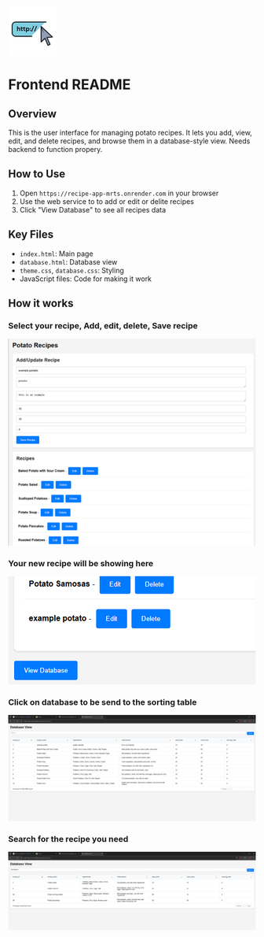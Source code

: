 ![alt text](image-4.png)
# Frontend README

## Overview

This is the user interface for managing potato recipes. It lets you add, view, edit, and delete recipes, and browse them in a database-style view. Needs backend to function propery.

## How to Use

1.  Open `https://recipe-app-mrts.onrender.com` in your browser
2.  Use the web service to to add or edit or delite recipes
3.  Click "View Database" to see all recipes data

## Key Files

* `index.html`: Main page
* `database.html`: Database view
* `theme.css`, `database.css`: Styling
* JavaScript files: Code for making it work

## How it works

### Select your recipe, Add, edit, delete, Save recipe

![alt text](<Screenshot 2025-03-17 225529-1.png>)

### Your new recipe will be showing here

![alt text](<Screenshot 2025-03-17 225544.png>)

### Click on database to be send to the sorting table
![alt text](<Screenshot 2025-03-17 225620-2.png>)

### Search for the recipe you need
![alt text](<Screenshot 2025-03-17 225827.png>)
